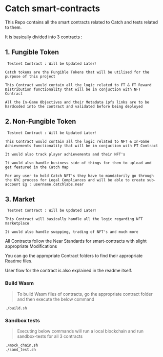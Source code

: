 # Catch smart-contracts

This Repo contains all the smart contracts related to Catch and tests related to them.

It is basically divided into 3 contracts : 

## 1. Fungible Token
` Testnet Contract : Will be Updated Later!`

```
Catch tokens are the Fungible Tokens that will be utilised for the purpose of this project

This Contract would contain all the logic related to FT & FT Reward Distribution functionality that will be in conjuction with NFT Contract

All the In-Game Objectives and their Metadata ipfs links are to be hardcoded into the contract and validated before being deployed
```

## 2. Non-Fungible Token
` Testnet Contract : Will be Updated Later!`

```
This Contract would contain all the logic related to NFT & In-Game Achievements functionality that will be in conjuction with FT Contract

It would also track player achievements and their NFT's

It would also handle business side of things for them to upload and get featured in the Catch Map

For any user to hold Catch NFT's they have to mandatorily go through the KYC process for Legal Compliances and will be able to create sub-account Eg : username.catchlabs.near

```

## 3. Market
` Testnet Contract : Will be Updated Later!`

```
This Contract will basically handle all the logic regarding NFT marketplace

It would also handle swapping, trading of NFT's and much more
```

All Contracts follow the Near Standards for smart-contracts with slight appropriate Modifications

You can go the appropriate Contract folders to find their appropriate Readme files.

User flow for the contract is also explained in the readme itself.

### Build Wasm 

> To build Wasm files of contracts, go the appropriate contract folder and then execute the below command

```console
./build.sh
```

### Sandbox tests

> Executing below commands will run a local blockchain and run sandbox-tests for all 3 contracts

```console
./mock_chain.sh
./sand_test.sh
```

